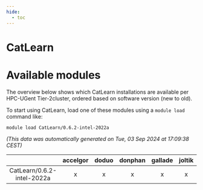 ```yaml
---
hide:
  - toc
---
```


CatLearn
========

# Available modules


The overview below shows which CatLearn installations are available per HPC-UGent Tier-2cluster, ordered based on software version (new to old).

To start using CatLearn, load one of these modules using a `module load` command like:

```shell
module load CatLearn/0.6.2-intel-2022a
```

*(This data was automatically generated on Tue, 03 Sep 2024 at 17:09:38 CEST)*  

| |accelgor|doduo|donphan|gallade|joltik|shinx|skitty|
| :---: | :---: | :---: | :---: | :---: | :---: | :---: | :---: |
|CatLearn/0.6.2-intel-2022a|x|x|x|x|x|-|x|
